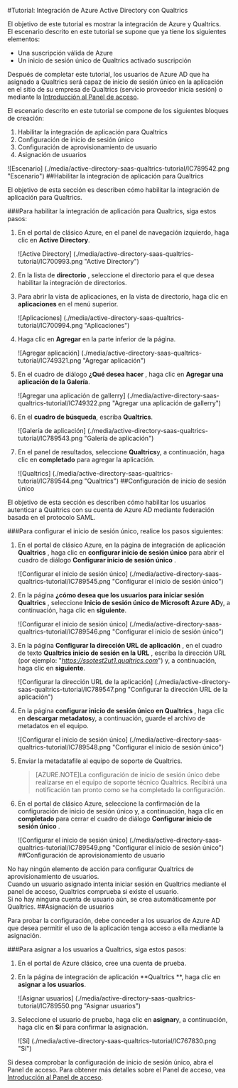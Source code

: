 <properties 
    pageTitle="Tutorial: Integración de Azure Active Directory con Qualtrics | Microsoft Azure" 
    description="Aprenda a usar Qualtrics con Azure Active Directory para habilitar el inicio de sesión único, aprovisionamiento automatizado y mucho más." 
    services="active-directory" 
    authors="jeevansd"  
    documentationCenter="na" 
    manager="femila"/>
<tags 
    ms.service="active-directory" 
    ms.devlang="na" 
    ms.topic="article" 
    ms.tgt_pltfrm="na" 
    ms.workload="identity" 
    ms.date="09/26/2016" 
    ms.author="jeedes" />

#<a name="tutorial-azure-active-directory-integration-with-qualtrics"></a>Tutorial: Integración de Azure Active Directory con Qualtrics
  
El objetivo de este tutorial es mostrar la integración de Azure y Qualtrics.  
El escenario descrito en este tutorial se supone que ya tiene los siguientes elementos:

-   Una suscripción válida de Azure
-   Un inicio de sesión único de Qualtrics activado suscripción
  
Después de completar este tutorial, los usuarios de Azure AD que ha asignado a Qualtrics será capaz de inicio de sesión único en la aplicación en el sitio de su empresa de Qualtrics (servicio proveedor inicia sesión) o mediante la [Introducción al Panel de acceso](active-directory-saas-access-panel-introduction.md).
  
El escenario descrito en este tutorial se compone de los siguientes bloques de creación:

1.  Habilitar la integración de aplicación para Qualtrics
2.  Configuración de inicio de sesión único
3.  Configuración de aprovisionamiento de usuario
4.  Asignación de usuarios

![Escenario] (./media/active-directory-saas-qualtrics-tutorial/IC789542.png "Escenario")
##<a name="enabling-the-application-integration-for-qualtrics"></a>Habilitar la integración de aplicación para Qualtrics
  
El objetivo de esta sección es describen cómo habilitar la integración de aplicación para Qualtrics.

###<a name="to-enable-the-application-integration-for-qualtrics-perform-the-following-steps"></a>Para habilitar la integración de aplicación para Qualtrics, siga estos pasos:

1.  En el portal de clásico Azure, en el panel de navegación izquierdo, haga clic en **Active Directory**.

    ![Active Directory] (./media/active-directory-saas-qualtrics-tutorial/IC700993.png "Active Directory")

2.  En la lista de **directorio** , seleccione el directorio para el que desea habilitar la integración de directorios.

3.  Para abrir la vista de aplicaciones, en la vista de directorio, haga clic en **aplicaciones** en el menú superior.

    ![Aplicaciones] (./media/active-directory-saas-qualtrics-tutorial/IC700994.png "Aplicaciones")

4.  Haga clic en **Agregar** en la parte inferior de la página.

    ![Agregar aplicación] (./media/active-directory-saas-qualtrics-tutorial/IC749321.png "Agregar aplicación")

5.  En el cuadro de diálogo **¿Qué desea hacer** , haga clic en **Agregar una aplicación de la Galería**.

    ![Agregar una aplicación de gallerry] (./media/active-directory-saas-qualtrics-tutorial/IC749322.png "Agregar una aplicación de gallerry")

6.  En el **cuadro de búsqueda**, escriba **Qualtrics**.

    ![Galería de aplicación] (./media/active-directory-saas-qualtrics-tutorial/IC789543.png "Galería de aplicación")

7.  En el panel de resultados, seleccione **Qualtrics**y, a continuación, haga clic en **completado** para agregar la aplicación.

    ![Qualtrics] (./media/active-directory-saas-qualtrics-tutorial/IC789544.png "Qualtrics")
##<a name="configuring-single-sign-on"></a>Configuración de inicio de sesión único
  
El objetivo de esta sección es describen cómo habilitar los usuarios autenticar a Qualtrics con su cuenta de Azure AD mediante federación basada en el protocolo SAML.

###<a name="to-configure-single-sign-on-perform-the-following-steps"></a>Para configurar el inicio de sesión único, realice los pasos siguientes:

1.  En el portal de clásico Azure, en la página de integración de aplicación **Qualtrics** , haga clic en **configurar inicio de sesión único** para abrir el cuadro de diálogo **Configurar inicio de sesión único** .

    ![Configurar el inicio de sesión único] (./media/active-directory-saas-qualtrics-tutorial/IC789545.png "Configurar el inicio de sesión único")

2.  En la página **¿cómo desea que los usuarios para iniciar sesión Qualtrics** , seleccione **Inicio de sesión único de Microsoft Azure AD**y, a continuación, haga clic en **siguiente**.

    ![Configurar el inicio de sesión único] (./media/active-directory-saas-qualtrics-tutorial/IC789546.png "Configurar el inicio de sesión único")

3.  En la página **Configurar la dirección URL de aplicación** , en el cuadro de texto **Qualtrics inicio de sesión en la URL** , escriba la dirección URL (por ejemplo: "*https://ssotest2ut1.qualtrics.com*") y, a continuación, haga clic en **siguiente**.

    ![Configurar la dirección URL de la aplicación] (./media/active-directory-saas-qualtrics-tutorial/IC789547.png "Configurar la dirección URL de la aplicación")

4.  En la página **configurar inicio de sesión único en Qualtrics** , haga clic en **descargar metadatos**y, a continuación, guarde el archivo de metadatos en el equipo.

    ![Configurar el inicio de sesión único] (./media/active-directory-saas-qualtrics-tutorial/IC789548.png "Configurar el inicio de sesión único")

5.  Enviar la metadatafile al equipo de soporte de Qualtrics.

    >[AZURE.NOTE]La configuración de inicio de sesión único debe realizarse en el equipo de soporte técnico Qualtrics. Recibirá una notificación tan pronto como se ha completado la configuración.

6.  En el portal de clásico Azure, seleccione la confirmación de la configuración de inicio de sesión único y, a continuación, haga clic en **completado** para cerrar el cuadro de diálogo **Configurar inicio de sesión único** .

    ![Configurar el inicio de sesión único] (./media/active-directory-saas-qualtrics-tutorial/IC789549.png "Configurar el inicio de sesión único")
##<a name="configuring-user-provisioning"></a>Configuración de aprovisionamiento de usuario
  
No hay ningún elemento de acción para configurar Qualtrics de aprovisionamiento de usuarios.  
Cuando un usuario asignado intenta iniciar sesión en Qualtrics mediante el panel de acceso, Qualtrics comprueba si existe el usuario.  
Si no hay ninguna cuenta de usuario aún, se crea automáticamente por Qualtrics.
##<a name="assigning-users"></a>Asignación de usuarios
  
Para probar la configuración, debe conceder a los usuarios de Azure AD que desea permitir el uso de la aplicación tenga acceso a ella mediante la asignación.

###<a name="to-assign-users-to-qualtrics-perform-the-following-steps"></a>Para asignar a los usuarios a Qualtrics, siga estos pasos:

1.  En el portal de Azure clásico, cree una cuenta de prueba.

2.  En la página de integración de aplicación **Qualtrics **, haga clic en **asignar a los usuarios**.

    ![Asignar usuarios] (./media/active-directory-saas-qualtrics-tutorial/IC789550.png "Asignar usuarios")

3.  Seleccione el usuario de prueba, haga clic en **asignar**y, a continuación, haga clic en **Sí** para confirmar la asignación.

    ![Sí] (./media/active-directory-saas-qualtrics-tutorial/IC767830.png "Sí")
  
Si desea comprobar la configuración de inicio de sesión único, abra el Panel de acceso. Para obtener más detalles sobre el Panel de acceso, vea [Introducción al Panel de acceso](active-directory-saas-access-panel-introduction.md).
